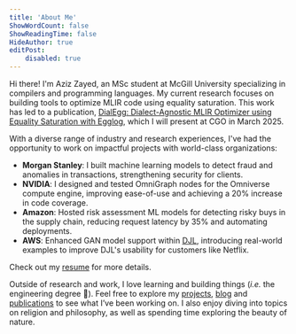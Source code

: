 ```yaml
---
title: 'About Me'
ShowWordCount: false
ShowReadingTime: false
HideAuthor: true
editPost:
    disabled: true
---
```

Hi there! I'm Aziz Zayed, an MSc student at McGill University specializing in compilers and programming languages.
My current research focuses on building tools to optimize MLIR code using equality saturation.
This work has led to a publication, [DialEgg: Dialect-Agnostic MLIR Optimizer using Equality Saturation with Egglog](/publications/dialegg), which I will present at CGO in March 2025.

With a diverse range of industry and research experiences, I've had the opportunity to work on impactful projects with world-class organizations:

- **Morgan Stanley**: I built machine learning models to detect fraud and anomalies in transactions, strengthening security for clients.
- **NVIDIA**: I designed and tested OmniGraph nodes for the Omniverse compute engine, improving ease-of-use and achieving a 20% increase in code coverage.
- **Amazon**: Hosted risk assessment ML models for detecting risky buys in the supply chain, reducing request latency by 35% and automating deployments.
- **AWS**: Enhanced GAN model support within [DJL](https://github.com/deepjavalibrary), introducing real-world examples to improve DJL's usability for customers like Netflix.

 Check out my [resume](/home/Abd-El-Aziz_Zayed.pdf) for more details.

Outside of research and work, I love learning and building things (*i.e.* the engineering degree 🙂). Feel free to explore my [projects](/projects), [blog](/blog) and [publications](/publications) to see what I’ve been working on. I also enjoy diving into topics on religion and philosophy, as well as spending time exploring the beauty of nature.